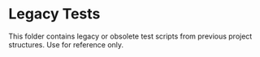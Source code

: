 # Legacy Tests

This folder contains legacy or obsolete test scripts from previous project structures. Use for reference only.